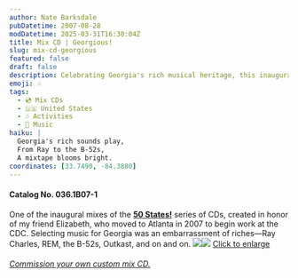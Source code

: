 ```yaml
---
author: Nate Barksdale
pubDatetime: 2007-08-28
modDatetime: 2025-03-31T16:30:04Z
title: Mix CD | Georgious!
slug: mix-cd-georgious
featured: false
draft: false
description: Celebrating Georgia's rich musical heritage, this inaugural mix from the **50 States!** series is dedicated to my friend Elizabeth, who moved to Atlanta in 2007 to begin work at the CDC. Based on the post content, the geolocation coordinates for Atlanta, Georgia are approximately 33.7490° N, 84.3880° W.
emoji: 🎶
tags:
  - 💿 Mix CDs
  - 🇺🇸 United States
  - 🎶 Activities
  - 🎵 Music
haiku: |
  Georgia's rich sounds play,  
  From Ray to the B-52s,  
  A mixtape blooms bright.
coordinates: [33.7490, -84.3880]
---
```


#### Catalog No. 036.1B07-1

One of the inaugural mixes of the [**50 States!**](https://www.natebarksdale.com/?tag=states) series of CDs, created in honor of my friend Elizabeth, who moved to Atlanta in 2007 to begin work at the CDC. Selecting music for Georgia was an embarrassment of riches—Ray Charles, REM, the B-52s, Outkast, and on and on. [![](@assets/images/GA_260.jpg)](@assets/images/GA_530.jpg)[![](@assets/images/GA2_260.jpg)](@assets/images/GA2_530.jpg)
[Click to enlarge](@assets/images/GA_530.jpg)

###### [Commission your own custom mix CD.](https://www.natebarksdale.com/?p=342)
